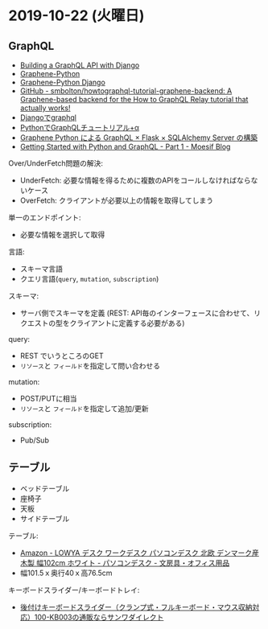 # 2019-10-22 (火曜日)

## GraphQL

- [Building a GraphQL API with Django](https://stackabuse.com/building-a-graphql-api-with-django/)
- [Graphene-Python](https://graphene-python.org/)
- [Graphene-Python Django](https://docs.graphene-python.org/projects/django/en/latest/)
- [GitHub - smbolton/howtographql-tutorial-graphene-backend: A Graphene-based backend for the How to GraphQL Relay tutorial that actually works!](https://github.com/smbolton/howtographql-tutorial-graphene-backend)
- [Djangoでgraphql](https://qiita.com/hharu/items/ebe29501c0ab5f832911)
- [PythonでGraphQLチュートリアル+α](https://qiita.com/thimi0412/items/a4234145c1a98459fe6d)
- [Graphene Python による GraphQL × Flask × SQLAlchemy Server の構築 ](https://qiita.com/kozzy/items/d987aa3633235469b0b0)
- [Getting Started with Python and GraphQL - Part 1 - Moesif Blog](https://www.moesif.com/blog/technical/graphql/Getting-Started-with-Python-GraphQL-Part1/)

Over/UnderFetch問題の解決:

- UnderFetch: 必要な情報を得るために複数のAPIをコールしなければならないケース
- OverFetch: クライアントが必要以上の情報を取得してしまう

単一のエンドポイント:

- 必要な情報を選択して取得

言語:

- スキーマ言語
- クエリ言語(`query`, `mutation`, `subscription`)

スキーマ:

- サーバ側でスキーマを定義 (REST: API毎のインターフェースに合わせて、リクエストの型をクライアントに定義する必要がある)

query:

- REST でいうところのGET
- `リソース`と `フィールド`を指定して問い合わせる

mutation:

- POST/PUTに相当
- `リソース`と `フィールド`を指定して追加/更新

subscription:

- Pub/Sub

## テーブル

- ベッドテーブル
- 座椅子
- 天板
- サイドテーブル

テーブル:

- [Amazon - LOWYA デスク ワークデスク パソコンデスク 北欧 デンマーク産 木製 幅102cm ホワイト - パソコンデスク - 文房具・オフィス用品](https://www.amazon.co.jp/gp/product/B00JO5Y0XA/)
- 幅101.5ｘ奥行40ｘ高76.5cm

キーボードスライダー/キーボードトレイ:

- [後付けキーボードスライダー（クランプ式・フルキーボード・マウス収納対応）100-KB003の通販ならサンワダイレクト](https://direct.sanwa.co.jp/ItemPage/100-KB003)

